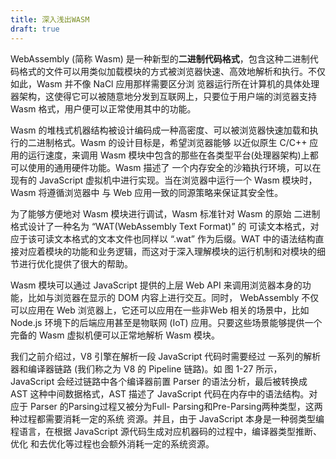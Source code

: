 ```yaml
---
title: 深入浅出WASM
draft: true
---
```

WebAssembly (简称 Wasm) 是一种新型的**二进制代码格式**，包含这种二进制代码格式的文件可以用类似加载模块的方式被浏览器快速、高效地解析和执行。不仅如此，Wasm 并不像 NaCl 应用那样需要区分浏 览器运行所在计算机的具体处理器架构，这使得它可以被随意地分发到互联网上，只要位于用户端的浏览器支持 Wasm 格式，用户便可以正常使用其中的功能。

Wasm 的堆栈式机器结构被设计编码成一种高密度、可以被浏览器快速加载和执行的二进制格式。Wasm 的设计目标是，希望浏览器能够 以近似原生 C/C++ 应用的运行速度，来调用 Wasm 模块中包含的那些在各类型平台(处理器架构)上都可以使用的通用硬件功能。Wasm 描述了 一个内存安全的沙箱执行环境，可以在现有的 JavaScript 虚拟机中进行实现。当在浏览器中运行一个 Wasm 模块时，Wasm 将遵循浏览器中 与 Web 应用一致的同源策略来保证其安全性。

为了能够方便地对 Wasm 模块进行调试，Wasm 标准针对 Wasm 的原始 二进制格式设计了一种名为 “WAT(WebAssembly Text Format)” 的 可读文本格式，对应于该可读文本格式的文本文件也同样以 “.wat”  作为后缀。WAT 中的语法结构直接对应着模块的功能和业务逻辑，而这对于深入理解模块的运行机制和对模块的细节进行优化提供了很大的帮助。

Wasm 模块可以通过 JavaScript 提供的上层 Web API 来调用浏览器本身的功能，比如与浏览器在显示的 DOM 内容上进行交互。同时， WebAssembly 不仅可以应用在 Web 浏览器上，它还可以应用在一些非Web 相关的场景中，比如 Node.js 环境下的后端应用甚至是物联网 (IoT) 应用。只要这些场景能够提供一个完备的 Wasm 虚拟机便可以正常地解析 Wasm 模块。

我们之前介绍过，V8 引擎在解析一段 JavaScript 代码时需要经过 一系列的解析器和编译器链路 (我们称之为 V8 的 Pipeline 链路)。如 图 1-27 所示，JavaScript 会经过链路中各个编译器前置 Parser 的语法分析，最后被转换成 AST 这种中间数据格式，AST 描述了 JavaScript 代码在内存中的语法结构。对应于 Parser 的Parsing过程又被分为Full- Parsing和Pre-Parsing两种类型，这两种过程都需要消耗一定的系统 资源。并且，由于 JavaScript 本身是一种弱类型编程语言，在根据 JavaScript 源代码生成对应机器码的过程中，编译器类型推断、优化 和去优化等过程也会额外消耗一定的系统资源。